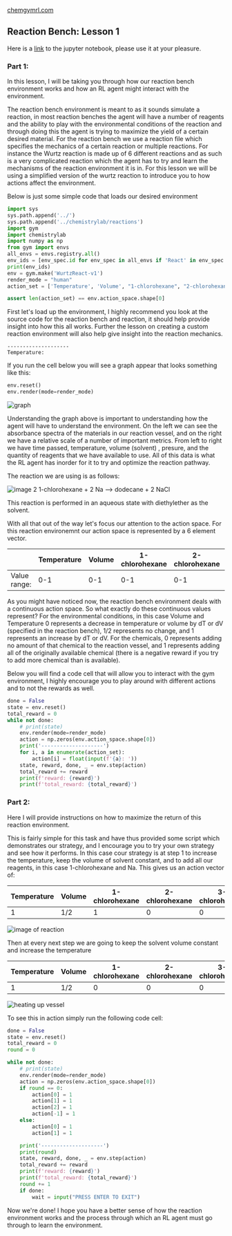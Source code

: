 [chemgymrl.com](https://chemgymrl.com/)

## Reaction Bench: Lesson 1

Here is a [link](https://github.com/chemgymrl/chemgymrl/blob/main/lessons/notebooks/reaction_lesson.ipynb) to the jupyter notebook, please use it at your pleasure.

### Part 1:

In this lesson, I will be taking you through how our reaction bench environment works and how an RL agent might interact with the environment.

The reaction bench environment is meant to as it sounds simulate a reaction, in most reaction benches the agent will have a number of reagents and the ability to play with the environmental conditions of the reaction and through doing this the agent is trying to maximize the yield of a certain desired material. For the reaction bench we use a reaction file which specifies the mechanics of a certain reaction or multiple reactions. For instance the Wurtz reaction is made up of 6 different reactions and as such is a very complicated reaction which the agent has to try and learn the mechanisms of the reaction environment it is in. For this lesson we will be using a simplified version of the wurtz reaction to introduce you to how actions affect the environment.

Below is just some simple code that loads our desired environment

```python
import sys
sys.path.append('../')
sys.path.append('../chemistrylab/reactions')
import gym
import chemistrylab
import numpy as np
from gym import envs
all_envs = envs.registry.all()
env_ids = [env_spec.id for env_spec in all_envs if 'React' in env_spec.id]
print(env_ids)
env = gym.make('WurtzReact-v1')
render_mode = "human"
action_set = ['Temperature', 'Volume', "1-chlorohexane", "2-chlorohexane", "3-chlorohexane", "Na"]

assert len(action_set) == env.action_space.shape[0]
```

First let's load up the environment, I highly recommend you look at the source code for the reaction bench and
reaction, it should help provide insight into how this all works. Further the lesson on creating a custom reaction
environment will also help give insight into the reaction mechanics.

```commandline
--------------------
Temperature: 
```

If you run the cell below you will see a graph appear that looks something like this:

```python
env.reset()
env.render(mode=render_mode)
```

![graph](tutorial_figures/reaction-lesson-1/wurtz_lesson_0.png)

Understanding the graph above is important to understanding how the agent will have to understand the environment.
On the left we can see the absorbance spectra of the materials in our reaction vessel, and on the right we have
a relative scale of a number of important metrics. From left to right we have time passed, temperature, volume (solvent)
, presure, and the quantity of reagents that we have available to use. All of this data is what the RL agent has inorder
for it to try and optimize the reaction pathway. 

The reaction we are using is as follows:

![image](tutorial_figures/wurtz_reaction.png)
2 1-chlorohexane + 2 Na --> dodecane + 2 NaCl

This reaction is performed in an aqueous state with diethylether as the solvent.

With all that out of the way let's focus our attention to the action space. For this reaction environemnt our action
space is represented by a 6 element vector. 

|              | Temperature | Volume | 1-chlorohexane | 2-chlorohexane | 3-chlorohexane | Na  |
|--------------|-------------|--------|----------------|----------------|----------------|-----|
| Value range: | 0-1         | 0-1    | 0-1            | 0-1            | 0-1            | 0-1 |

As you might have noticed now, the reaction bench environment deals with a continuous action space. So what exactly do
these continuous values represent? For the environmental conditions, in this case Volume and Temperature 0 represents a
decrease in temperature  or volume by dT or dV (specified in the reaction bench), 1/2 represents no change, and
1 represents an increase by dT or dV. For the chemicals, 0 represents adding no amount of that chemical to the reaction
vessel, and 1 represents adding all of the originally available chemical (there is a negative reward if you try to add
more chemical than is available). 

Below you will find a code cell that will allow you to interact with the gym environment, I highly encourage you to play around with different actions and to not the rewards as well.


```python
done = False
state = env.reset()
total_reward = 0
while not done:
    # print(state)
    env.render(mode=render_mode)
    action = np.zeros(env.action_space.shape[0])
    print('--------------------')
    for i, a in enumerate(action_set):
        action[i] = float(input(f'{a}: '))
    state, reward, done, _ = env.step(action)
    total_reward += reward
    print(f'reward: {reward}')
    print(f'total_reward: {total_reward}')
```

### Part 2:


Here I will provide instructions on how to maximize the return of this reaction environment.

This is fairly simple for this task and have thus provided some script which demonstrates our strategy, and I encourage
you to try your own strategy and see how it performs. In this case cour strategy is at step 1 to increase the temperature,
keep the volume of solvent constant, and to add all our reagents, in this case 1-chlorohexane and Na. This gives us an
action vector of:

| Temperature | Volume | 1-chlorohexane | 2-chlorohexane | 3-chlorohexane | Na  |
|-------------|--------|----------------|----------------|----------------|-----|
| 1         | 1/2    | 1            | 0            | 0            | 1 |

![image of reaction](sample_figures/reaction.jpg)

Then at every next step we are going to keep the solvent volume constant and increase the temperature

| Temperature | Volume | 1-chlorohexane | 2-chlorohexane | 3-chlorohexane | Na  |
|-------------|--------|----------------|----------------|----------------|-----|
| 1         | 1/2    | 0            | 0            | 0            | 0 |

![heating up vessel](sample_figures/heating.jpg)

To see this in action simply run the following code cell:


```python
done = False
state = env.reset()
total_reward = 0
round = 0

while not done:
    # print(state)
    env.render(mode=render_mode)
    action = np.zeros(env.action_space.shape[0])
    if round == 0:
        action[0] = 1
        action[1] = 1
        action[2] = 1
        action[-1] = 1
    else:
        action[0] = 1
        action[1] = 1

    print('--------------------')
    print(round)
    state, reward, done, _ = env.step(action)
    total_reward += reward
    print(f'reward: {reward}')
    print(f'total_reward: {total_reward}')
    round += 1
    if done:
        wait = input("PRESS ENTER TO EXIT")
```

Now we're done! I hope you have a better sense of how the reaction environment works and the process through which
an RL agent must go through to learn the environment.

